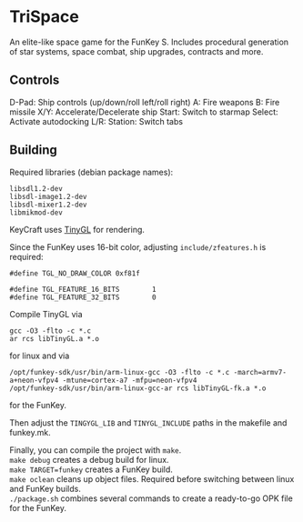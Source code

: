 # TriSpace

An elite-like space game for the FunKey S.
Includes procedural generation of star systems, space combat, ship upgrades, contracts and more.

## Controls
D-Pad: Ship controls (up/down/roll left/roll right)
A: Fire weapons
B: Fire missile
X/Y: Accelerate/Decelerate ship
Start: Switch to starmap
Select: Activate autodocking
L/R: Station: Switch tabs

## Building

Required libraries (debian package names):
```
libsdl1.2-dev
libsdl-image1.2-dev
libsdl-mixer1.2-dev
libmikmod-dev
```

KeyCraft uses [TinyGL](https://github.com/C-Chads/tinygl) for rendering.  

Since the FunKey uses 16-bit color, adjusting `include/zfeatures.h` is required:
```
#define TGL_NO_DRAW_COLOR 0xf81f

#define TGL_FEATURE_16_BITS        1
#define TGL_FEATURE_32_BITS        0
```

Compile TinyGL via
```
gcc -O3 -flto -c *.c
ar rcs libTinyGL.a *.o
```
for linux and via
```
/opt/funkey-sdk/usr/bin/arm-linux-gcc -O3 -flto -c *.c -march=armv7-a+neon-vfpv4 -mtune=cortex-a7 -mfpu=neon-vfpv4
/opt/funkey-sdk/usr/bin/arm-linux-gcc-ar rcs libTinyGL-fk.a *.o
```
for the FunKey.

Then adjust the `TINGYGL_LIB` and `TINYGL_INCLUDE` paths in the makefile and funkey.mk.

Finally, you can compile the project with `make`.  
`make debug` creates a debug build for linux.  
`make TARGET=funkey` creates a FunKey build.  
`make oclean` cleans up object files. Required before switching between linux and FunKey builds.  
`./package.sh` combines several commands to create a ready-to-go OPK file for the FunKey.